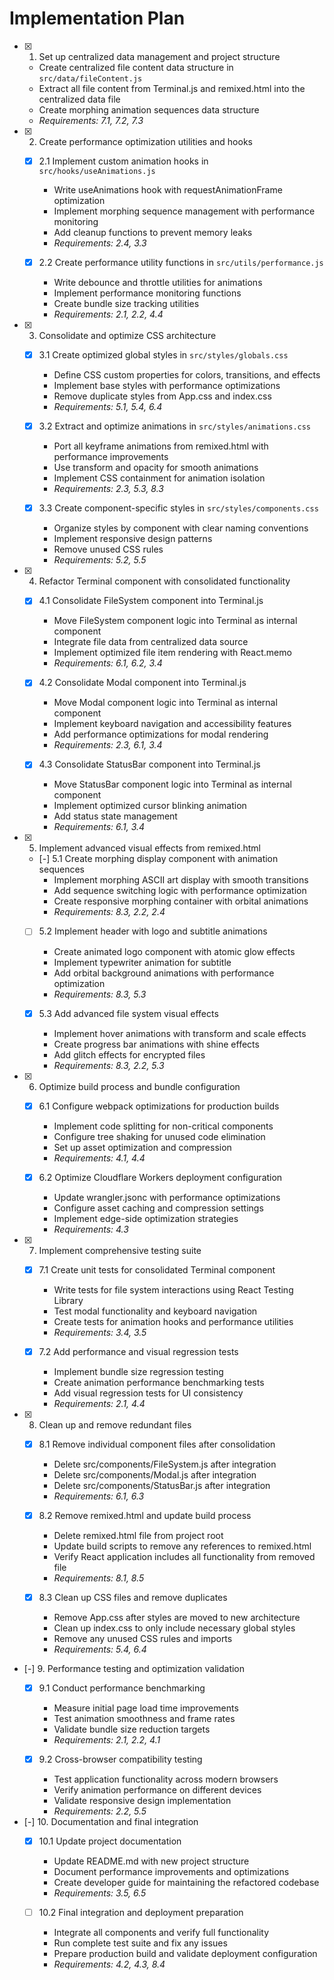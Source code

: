 # Implementation Plan

- [x] 1. Set up centralized data management and project structure
  - Create centralized file content data structure in `src/data/fileContent.js`
  - Extract all file content from Terminal.js and remixed.html into the centralized data file
  - Create morphing animation sequences data structure
  - _Requirements: 7.1, 7.2, 7.3_

- [x] 2. Create performance optimization utilities and hooks
  - [x] 2.1 Implement custom animation hooks in `src/hooks/useAnimations.js`
    - Write useAnimations hook with requestAnimationFrame optimization
    - Implement morphing sequence management with performance monitoring
    - Add cleanup functions to prevent memory leaks
    - _Requirements: 2.4, 3.3_

  - [x] 2.2 Create performance utility functions in `src/utils/performance.js`
    - Write debounce and throttle utilities for animations
    - Implement performance monitoring functions
    - Create bundle size tracking utilities
    - _Requirements: 2.1, 2.2, 4.4_

- [x] 3. Consolidate and optimize CSS architecture
  - [x] 3.1 Create optimized global styles in `src/styles/globals.css`
    - Define CSS custom properties for colors, transitions, and effects
    - Implement base styles with performance optimizations
    - Remove duplicate styles from App.css and index.css
    - _Requirements: 5.1, 5.4, 6.4_

  - [x] 3.2 Extract and optimize animations in `src/styles/animations.css`
    - Port all keyframe animations from remixed.html with performance improvements
    - Use transform and opacity for smooth animations
    - Implement CSS containment for animation isolation
    - _Requirements: 2.3, 5.3, 8.3_

  - [x] 3.3 Create component-specific styles in `src/styles/components.css`
    - Organize styles by component with clear naming conventions
    - Implement responsive design patterns
    - Remove unused CSS rules
    - _Requirements: 5.2, 5.5_

- [x] 4. Refactor Terminal component with consolidated functionality
  - [x] 4.1 Consolidate FileSystem component into Terminal.js
    - Move FileSystem component logic into Terminal as internal component
    - Integrate file data from centralized data source
    - Implement optimized file item rendering with React.memo
    - _Requirements: 6.1, 6.2, 3.4_

  - [x] 4.2 Consolidate Modal component into Terminal.js
    - Move Modal component logic into Terminal as internal component
    - Implement keyboard navigation and accessibility features
    - Add performance optimizations for modal rendering
    - _Requirements: 2.3, 6.1, 3.4_

  - [x] 4.3 Consolidate StatusBar component into Terminal.js
    - Move StatusBar component logic into Terminal as internal component
    - Implement optimized cursor blinking animation
    - Add status state management
    - _Requirements: 6.1, 3.4_

- [x] 5. Implement advanced visual effects from remixed.html
  - [-] 5.1 Create morphing display component with animation sequences
    - Implement morphing ASCII art display with smooth transitions
    - Add sequence switching logic with performance optimization
    - Create responsive morphing container with orbital animations
    - _Requirements: 8.3, 2.2, 2.4_

  - [ ] 5.2 Implement header with logo and subtitle animations
    - Create animated logo component with atomic glow effects
    - Implement typewriter animation for subtitle
    - Add orbital background animations with performance optimization
    - _Requirements: 8.3, 5.3_

  - [x] 5.3 Add advanced file system visual effects
    - Implement hover animations with transform and scale effects
    - Create progress bar animations with shine effects
    - Add glitch effects for encrypted files
    - _Requirements: 8.3, 2.2, 5.3_

- [x] 6. Optimize build process and bundle configuration
  - [x] 6.1 Configure webpack optimizations for production builds
    - Implement code splitting for non-critical components
    - Configure tree shaking for unused code elimination
    - Set up asset optimization and compression
    - _Requirements: 4.1, 4.4_

  - [x] 6.2 Optimize Cloudflare Workers deployment configuration
    - Update wrangler.jsonc with performance optimizations
    - Configure asset caching and compression settings
    - Implement edge-side optimization strategies
    - _Requirements: 4.3_

- [x] 7. Implement comprehensive testing suite
  - [x] 7.1 Create unit tests for consolidated Terminal component
    - Write tests for file system interactions using React Testing Library
    - Test modal functionality and keyboard navigation
    - Create tests for animation hooks and performance utilities
    - _Requirements: 3.4, 3.5_

  - [x] 7.2 Add performance and visual regression tests
    - Implement bundle size regression testing
    - Create animation performance benchmarking tests
    - Add visual regression tests for UI consistency
    - _Requirements: 2.1, 4.4_

- [x] 8. Clean up and remove redundant files
  - [x] 8.1 Remove individual component files after consolidation
    - Delete src/components/FileSystem.js after integration
    - Delete src/components/Modal.js after integration
    - Delete src/components/StatusBar.js after integration
    - _Requirements: 6.1, 6.3_

  - [x] 8.2 Remove remixed.html and update build process
    - Delete remixed.html file from project root
    - Update build scripts to remove any references to remixed.html
    - Verify React application includes all functionality from removed file
    - _Requirements: 8.1, 8.5_

  - [x] 8.3 Clean up CSS files and remove duplicates
    - Remove App.css after styles are moved to new architecture
    - Clean up index.css to only include necessary global styles
    - Remove any unused CSS rules and imports
    - _Requirements: 5.4, 6.4_

- [-] 9. Performance testing and optimization validation
  - [x] 9.1 Conduct performance benchmarking
    - Measure initial page load time improvements
    - Test animation smoothness and frame rates
    - Validate bundle size reduction targets
    - _Requirements: 2.1, 2.2, 4.1_

  - [x] 9.2 Cross-browser compatibility testing
    - Test application functionality across modern browsers
    - Verify animation performance on different devices
    - Validate responsive design implementation
    - _Requirements: 2.2, 5.5_

- [-] 10. Documentation and final integration
  - [x] 10.1 Update project documentation
    - Update README.md with new project structure
    - Document performance improvements and optimizations
    - Create developer guide for maintaining the refactored codebase
    - _Requirements: 3.5, 6.5_

  - [ ] 10.2 Final integration and deployment preparation
    - Integrate all components and verify full functionality
    - Run complete test suite and fix any issues
    - Prepare production build and validate deployment configuration
    - _Requirements: 4.2, 4.3, 8.4_